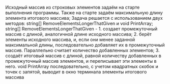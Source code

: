 Исходный массив из строковых элементов задаём на старте выполнения программы. Также на старте задаём максимальную длину элемента итогового массива;
Задача решается с использованием двух методов: string[] RemoveElementsLongerThatGiven и void PrintArray;
string[] RemoveElementsLongerThatGiven - 1. создает промежуточный массив с длиной, аналогичной длине исходного массива; 2. берёт элементы исходного массива, и, если они менее заданной максимальной длины, последовательно добавляет их в промежуточный массив. Параллельно считает количество добавленных элементов; 3. создаёт итоговый массив с длиной, равной количеству добавленных в промежуточный массив элементов, и переписывает эти элементы в него.
void PrintArray последовательно, с учетом квадратных скобок и точек с запятой, выводит в окно терминала элементы итогового массива
